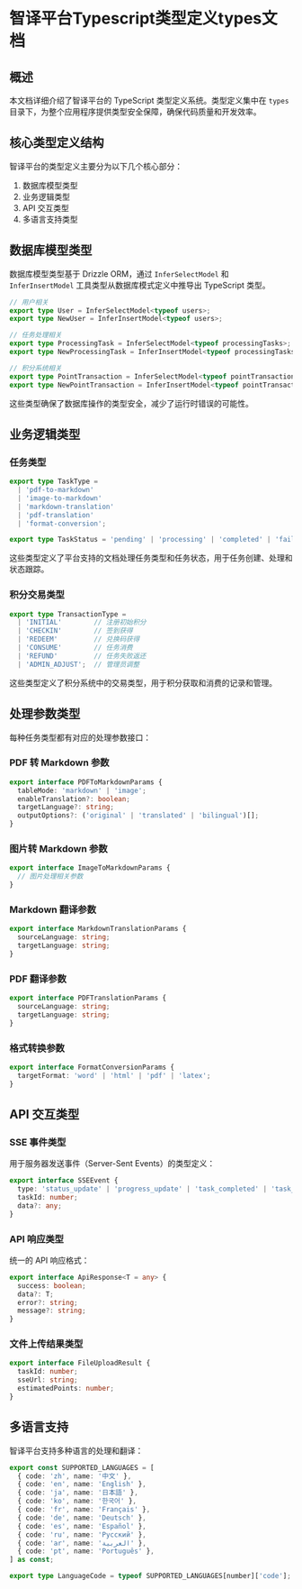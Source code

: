 # 智译平台Typescript类型定义types文档

## 概述

本文档详细介绍了智译平台的 TypeScript 类型定义系统。类型定义集中在 `types` 目录下，为整个应用程序提供类型安全保障，确保代码质量和开发效率。

## 核心类型定义结构

智译平台的类型定义主要分为以下几个核心部分：

1. 数据库模型类型
2. 业务逻辑类型
3. API 交互类型
4. 多语言支持类型

## 数据库模型类型

数据库模型类型基于 Drizzle ORM，通过 `InferSelectModel` 和 `InferInsertModel` 工具类型从数据库模式定义中推导出 TypeScript 类型。

```typescript
// 用户相关
export type User = InferSelectModel<typeof users>;
export type NewUser = InferInsertModel<typeof users>;

// 任务处理相关
export type ProcessingTask = InferSelectModel<typeof processingTasks>;
export type NewProcessingTask = InferInsertModel<typeof processingTasks>;

// 积分系统相关
export type PointTransaction = InferSelectModel<typeof pointTransactions>;
export type NewPointTransaction = InferInsertModel<typeof pointTransactions>;
```

这些类型确保了数据库操作的类型安全，减少了运行时错误的可能性。

## 业务逻辑类型

### 任务类型

```typescript
export type TaskType = 
  | 'pdf-to-markdown'
  | 'image-to-markdown'
  | 'markdown-translation'
  | 'pdf-translation'
  | 'format-conversion';

export type TaskStatus = 'pending' | 'processing' | 'completed' | 'failed';
```

这些类型定义了平台支持的文档处理任务类型和任务状态，用于任务创建、处理和状态跟踪。

### 积分交易类型

```typescript
export type TransactionType = 
  | 'INITIAL'        // 注册初始积分
  | 'CHECKIN'        // 签到获得
  | 'REDEEM'         // 兑换码获得
  | 'CONSUME'        // 任务消费
  | 'REFUND'         // 任务失败返还
  | 'ADMIN_ADJUST';  // 管理员调整
```

这些类型定义了积分系统中的交易类型，用于积分获取和消费的记录和管理。

## 处理参数类型

每种任务类型都有对应的处理参数接口：

### PDF 转 Markdown 参数

```typescript
export interface PDFToMarkdownParams {
  tableMode: 'markdown' | 'image';
  enableTranslation?: boolean;
  targetLanguage?: string;
  outputOptions?: ('original' | 'translated' | 'bilingual')[];
}
```

### 图片转 Markdown 参数

```typescript
export interface ImageToMarkdownParams {
  // 图片处理相关参数
}
```

### Markdown 翻译参数

```typescript
export interface MarkdownTranslationParams {
  sourceLanguage: string;
  targetLanguage: string;
}
```

### PDF 翻译参数

```typescript
export interface PDFTranslationParams {
  sourceLanguage: string;
  targetLanguage: string;
}
```

### 格式转换参数

```typescript
export interface FormatConversionParams {
  targetFormat: 'word' | 'html' | 'pdf' | 'latex';
}
```

## API 交互类型

### SSE 事件类型

用于服务器发送事件（Server-Sent Events）的类型定义：

```typescript
export interface SSEEvent {
  type: 'status_update' | 'progress_update' | 'task_completed' | 'task_failed' | 'heartbeat';
  taskId: number;
  data?: any;
}
```

### API 响应类型

统一的 API 响应格式：

```typescript
export interface ApiResponse<T = any> {
  success: boolean;
  data?: T;
  error?: string;
  message?: string;
}
```

### 文件上传结果类型

```typescript
export interface FileUploadResult {
  taskId: number;
  sseUrl: string;
  estimatedPoints: number;
}
```

## 多语言支持

智译平台支持多种语言的处理和翻译：

```typescript
export const SUPPORTED_LANGUAGES = [
  { code: 'zh', name: '中文' },
  { code: 'en', name: 'English' },
  { code: 'ja', name: '日本語' },
  { code: 'ko', name: '한국어' },
  { code: 'fr', name: 'Français' },
  { code: 'de', name: 'Deutsch' },
  { code: 'es', name: 'Español' },
  { code: 'ru', name: 'Русский' },
  { code: 'ar', name: 'العربية' },
  { code: 'pt', name: 'Português' },
] as const;

export type LanguageCode = typeof SUPPORTED_LANGUAGES[number]['code'];
```

